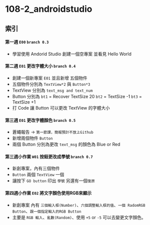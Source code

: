 # 108-2_androidstudio
## 索引

#### 第一週 ```E00``` ```branch 0.3```
- 學習使用 Andorid Studio 創建一個空專案 並看見 Hello World
#### 第二週 ```E01``` 更改字體大小 ```branch 0.4```
- 創建一個新專案 ```E01``` 並且新增 五個物件
- 五個物件分別為 ```TextView*2``` 與 ```Button*3```
- TextView 分別為 
    ```text_msg and text_num```
- Button 分別為 
    ```bt1``` = Recover TextSize 20 
    ```bt2``` = TextSize -1 
    ```bt3``` = TextSize +1
- 打 Code 讓 Button 可以更改 TextView 的字體大小
#### 第三週 ```E01``` 更改字體顏色 ```branch 0.5```
- 蒼蠅報告 → ```第一節課，簡報預計不放上Github```
- 新增兩個物件 ```Button```
- 兩個 Button 分別為更改 ```text_msg``` 的顏色為 Blue or Red
#### 第三週小作業 ```W01``` 按鈕更改成學號 ```branch 0.7```
- 新創專案，內有三個物件
- ```Button``` 兩個 ```TextView``` 一個
- 讓按下 ```GO button``` 印出 ```學號``` 另還有一個```復原```

#### 第四週小作業 ```E02``` 將文字顏色使用RGB來顯示
- 新創專案 內有 ```三個輸入框(Number)```、```六個調整輸入框的值```、```一個 RadomRGB Button```、```跟一個指定輸入的RGB Button```
- 主要是 ```RGB 輸入```、```亂數(Random)```、使用 ```+5``` or ```-5``` 可以去變更文字顏色。